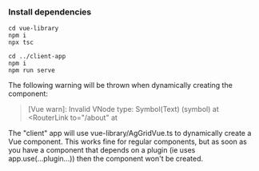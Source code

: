 ### Install dependencies

```
cd vue-library
npm i
npx tsc

cd ../client-app
npm i
npm run serve
```

The following warning will be thrown when dynamically creating the component:

>[Vue warn]: Invalid VNode type: Symbol(Text) (symbol)
>at <RouterLink to="/about" 
>at <App>

 
The "client" app will use vue-library/AgGridVue.ts to dynamically create a Vue component. This works fine for regular components, but as soon
as you have a component that depends on a plugin (ie uses app.use(...plugin...)) then the component won't be created.
